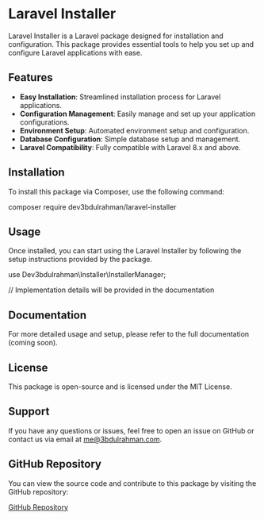 # Laravel Installer

Laravel Installer is a Laravel package designed for installation and configuration. This package provides essential tools to help you set up and configure Laravel applications with ease.

## Features

- **Easy Installation**: Streamlined installation process for Laravel applications.
- **Configuration Management**: Easily manage and set up your application configurations.
- **Environment Setup**: Automated environment setup and configuration.
- **Database Configuration**: Simple database setup and management.
- **Laravel Compatibility**: Fully compatible with Laravel 8.x and above.

## Installation

To install this package via Composer, use the following command:


composer require dev3bdulrahman/laravel-installer


## Usage

Once installed, you can start using the Laravel Installer by following the setup instructions provided by the package.


use Dev3bdulrahman\Installer\InstallerManager;

// Implementation details will be provided in the documentation


## Documentation

For more detailed usage and setup, please refer to the full documentation (coming soon).

## License

This package is open-source and is licensed under the MIT License.

## Support

If you have any questions or issues, feel free to open an issue on GitHub or contact us via email at [me@3bdulrahman.com](mailto:me@3bdulrahman.com).

## GitHub Repository

You can view the source code and contribute to this package by visiting the GitHub repository:

[GitHub Repository](https://github.com/Dev-3bdulrahman/laravel-installer)
